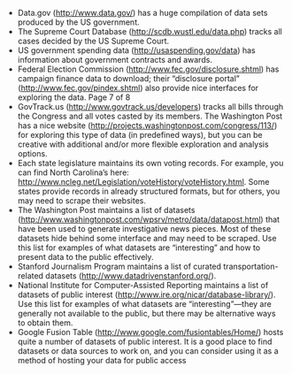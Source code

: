 * Data.gov (http://www.data.gov/) has a huge compilation of data sets produced by the US
government.
* The Supreme Court Database (http://scdb.wustl.edu/data.php) tracks all cases decided by the US
Supreme Court.
* US government spending data (http://usaspending.gov/data) has information about government
contracts and awards.
* Federal Election Commission (http://www.fec.gov/disclosure.shtml) has campaign finance data to
download; their “disclosure portal” (http://www.fec.gov/pindex.shtml) also provide nice interfaces
for exploring the data.
Page 7 of 8
* GovTrack.us (http://www.govtrack.us/developers) tracks all bills through the Congress and all votes
casted by its members. The Washington Post has a nice website
(http://projects.washingtonpost.com/congress/113/) for exploring this type of data (in predefined
ways), but you can be creative with additional and/or more flexible exploration and analysis options.
* Each state legislature maintains its own voting records. For example, you can find North Carolina’s
here: http://www.ncleg.net/Legislation/voteHistory/voteHistory.html. Some states provide records
in already structured formats, but for others, you may need to scrape their websites.
* The Washington Post maintains a list of datasets (http://www.washingtonpost.com/wpsrv/metro/data/datapost.html)
that have been used to generate investigative news pieces. Most of
these datasets hide behind some interface and may need to be scraped. Use this list for examples of
what datasets are “interesting” and how to present data to the public effectively.
* Stanford Journalism Program maintains a list of curated transportation-related datasets
(http://www.datadrivenstanford.org/).
* National Institute for Computer-Assisted Reporting maintains a list of datasets of public interest
(http://www.ire.org/nicar/database-library/). Use this list for examples of what datasets are
“interesting”—they are generally not available to the public, but there may be alternative ways to
obtain them.
* Google Fusion Table (http://www.google.com/fusiontables/Home/) hosts quite a number of
datasets of public interest. It is a good place to find datasets or data sources to work on, and you can
consider using it as a method of hosting your data for public access
